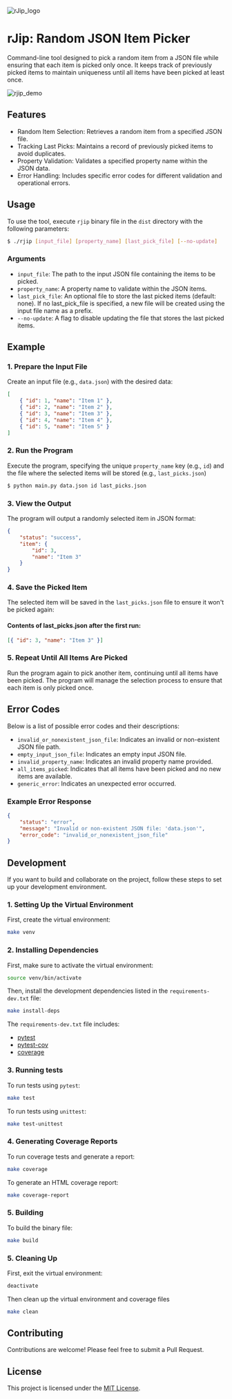 ![rJip_logo](https://github.com/user-attachments/assets/cc0c916c-ca2f-4345-9b98-739d666e34a4)

# rJip: Random JSON Item Picker

Command-line tool designed to pick a random item from a JSON file while ensuring that each item is picked only once. It keeps track of previously picked items to maintain uniqueness until all items have been picked at least once.

![rjip_demo](https://github.com/user-attachments/assets/b95c8c24-833f-472a-a0b9-831c55aa5ab0)

## Features

-   Random Item Selection: Retrieves a random item from a specified JSON file.
-   Tracking Last Picks: Maintains a record of previously picked items to avoid duplicates.
-   Property Validation: Validates a specified property name within the JSON data.
-   Error Handling: Includes specific error codes for different validation and operational errors.

## Usage

To use the tool, execute `rjip` binary file in the `dist` directory with the following parameters:

```bash
$ ./rjip [input_file] [property_name] [last_pick_file] [--no-update]
```

### Arguments

-   `input_file`: The path to the input JSON file containing the items to be picked.
-   `property_name`: A property name to validate within the JSON items.
-   `last_pick_file`: An optional file to store the last picked items (default: none). If no last_pick_file is specified, a new file will be created using the input file name as a prefix.
-   `--no-update`: A flag to disable updating the file that stores the last picked items.

## Example

### 1. Prepare the Input File

Create an input file (e.g., `data.json`) with the desired data:

```json
[
    { "id": 1, "name": "Item 1" },
    { "id": 2, "name": "Item 2" },
    { "id": 3, "name": "Item 3" },
    { "id": 4, "name": "Item 4" },
    { "id": 5, "name": "Item 5" }
]
```

### 2. Run the Program

Execute the program, specifying the unique `property_name` key (e.g., `id`) and the file where the selected items will be stored (e.g., `last_picks.json`)

```bash
$ python main.py data.json id last_picks.json
```

### 3. View the Output

The program will output a randomly selected item in JSON format:

```json
{
    "status": "success",
    "item": {
        "id": 3,
        "name": "Item 3"
    }
}
```

### 4. Save the Picked Item

The selected item will be saved in the `last_picks.json` file to ensure it won't be picked again:

#### Contents of last_picks.json after the first run:

```json
[{ "id": 3, "name": "Item 3" }]
```

### 5. Repeat Until All Items Are Picked

Run the program again to pick another item, continuing until all items have been picked. The program will manage the selection process to ensure that each item is only picked once.

## Error Codes

Below is a list of possible error codes and their descriptions:

-   `invalid_or_nonexistent_json_file`: Indicates an invalid or non-existent JSON file path.
-   `empty_input_json_file`: Indicates an empty input JSON file.
-   `invalid_property_name`: Indicates an invalid property name provided.
-   `all_items_picked`: Indicates that all items have been picked and no new items are available.
-   `generic_error`: Indicates an unexpected error occurred.

### Example Error Response

```json
{
    "status": "error",
    "message": "Invalid or non-existent JSON file: 'data.json'",
    "error_code": "invalid_or_nonexistent_json_file"
}
```

## Development

If you want to build and collaborate on the project, follow these steps to set up your development environment.

### 1. Setting Up the Virtual Environment

First, create the virtual environment:

```bash
make venv
```

### 2. Installing Dependencies

First, make sure to activate the virtual environment:

```bash
source venv/bin/activate
```

Then, install the development dependencies listed in the `requirements-dev.txt` file:

```bash
make install-deps
```

The `requirements-dev.txt` file includes:

-   [pytest](https://github.com/pytest-dev/pytest)
-   [pytest-cov](https://github.com/pytest-dev/pytest-cov)
-   [coverage](https://github.com/nedbat/coveragepy)

### 3. Running tests

To run tests using `pytest`:

```bash
make test
```

To run tests using `unittest`:

```bash
make test-unittest
```

### 4. Generating Coverage Reports

To run coverage tests and generate a report:

```bash
make coverage
```

To generate an HTML coverage report:

```bash
make coverage-report
```

### 5. Building

To build the binary file:

```bash
make build
```

### 5. Cleaning Up

First, exit the virtual environment:

```bash
deactivate
```

Then clean up the virtual environment and coverage files

```bash
make clean
```

## Contributing

Contributions are welcome! Please feel free to submit a Pull Request.

## License

This project is licensed under the [MIT License](https://github.com/lucianoayres/rjip/blob/main/LICENSE).
